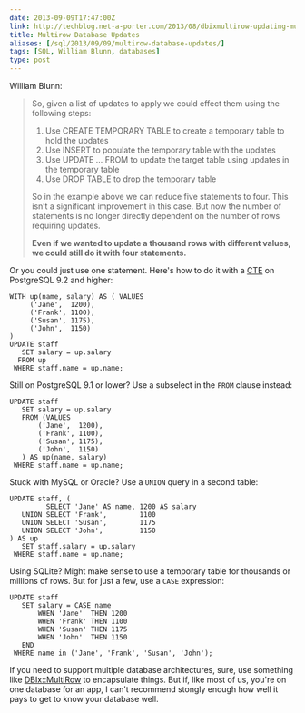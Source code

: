 ```yaml
--- 
date: 2013-09-09T17:47:00Z
link: http://techblog.net-a-porter.com/2013/08/dbixmultirow-updating-multiple-database-rows-quickly-and-easily/
title: Multirow Database Updates
aliases: [/sql/2013/09/09/multirow-database-updates/]
tags: [SQL, William Blunn, databases]
type: post
---
```


William Blunn:

> So, given a list of updates to apply we could effect them using the
> following steps:
>
> 1. Use CREATE TEMPORARY TABLE to create a temporary table to hold the
>    updates
> 2. Use INSERT to populate the temporary table with the updates
> 3. Use UPDATE … FROM to update the target table using updates in the
>    temporary table
> 4. Use DROP TABLE to drop the temporary table
>
> So in the example above we can reduce five statements to four. This isn’t a
> significant improvement in this case. But now the number of statements is no
> longer directly dependent on the number of rows requiring updates.
>
> **Even if we wanted to update a thousand rows with different values, we
> could still do it with four statements.**

Or you could just use one statement. Here's how to do it with a [CTE] on
PostgreSQL 9.2 and higher:

``` postgres
WITH up(name, salary) AS ( VALUES
     ('Jane',  1200),
     ('Frank', 1100),
     ('Susan', 1175),
     ('John',  1150)
)
UPDATE staff
   SET salary = up.salary
  FROM up
 WHERE staff.name = up.name;
```

Still on PostgreSQL 9.1 or lower? Use a subselect in the `FROM` clause
instead:

``` postgres
UPDATE staff
   SET salary = up.salary
   FROM (VALUES
       ('Jane',  1200),
       ('Frank', 1100),
       ('Susan', 1175),
       ('John',  1150)
   ) AS up(name, salary)
 WHERE staff.name = up.name;
```

Stuck with MySQL or Oracle? Use a `UNION` query in a second table:

``` postgres
UPDATE staff, (
         SELECT 'Jane' AS name, 1200 AS salary
   UNION SELECT 'Frank',        1100
   UNION SELECT 'Susan',        1175
   UNION SELECT 'John',         1150
) AS up
   SET staff.salary = up.salary
 WHERE staff.name = up.name;
```

Using SQLite? Might make sense to use a temporary table for thousands or
millions of rows. But for just a few, use a `CASE` expression:

``` postgres
UPDATE staff
   SET salary = CASE name
       WHEN 'Jane'  THEN 1200
       WHEN 'Frank' THEN 1100
       WHEN 'Susan' THEN 1175
       WHEN 'John'  THEN 1150
   END
 WHERE name in ('Jane', 'Frank', 'Susan', 'John');
```

If you need to support multiple database architectures, sure, use something
like [DBIx::MultiRow] to encapsulate things. But if, like most of us, you're
on one database for an app, I can't recommend stongly enough how well it pays
to get to know your database well.

[CTE]: http://www.postgresql.org/docs/current/static/queries-with.html "PostgreSQL Documentation: WITH Queries (Common Table Expressions)"
[DBIx::MultiRow]: https://github.com/hochgurgler/DBIx-MultiRow "DBIx::MultiRow on GitHub"
